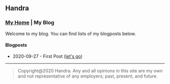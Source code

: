 ## Handra

### [My Home](/) | My Blog

Welcome to my blog. You can find lists of my blogposts below.

#### Blogposts
 - 2020-09-27 - First Post ([let's go](firstpost))

---
> Copyright@2020 Handra. Any and all opinions in this site are my own and not representative of any employers; past, present, and future.